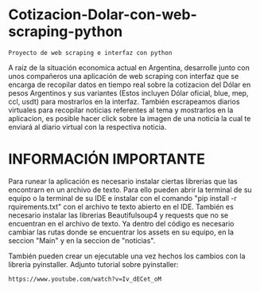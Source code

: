 # Cotizacion-Dolar-con-web-scraping-python

    Proyecto de web scraping e interfaz con python

A raíz de la situación economica actual en Argentina, desarrolle junto con unos compañeros una aplicación de web scraping con interfaz que se encarga de recopilar datos en tiempo real sobre la cotizacion del Dólar en pesos Argentinos y sus variantes (Estos incluyen Dólar oficial, blue, mep, ccl, usdt) para mostrarlos en la interfaz. También escrapeamos diarios virtuales para recopilar noticias referentes al tema y mostrarlos en la aplicacion, es posible hacer click sobre la imagen de una noticia la cual te enviará al diario virtual con la respectiva noticia.

# INFORMACIÓN IMPORTANTE
Para runear la aplicación es necesario instalar ciertas librerias que las encontrarn en un archivo de texto. Para ello pueden abrir la terminal de su equipo o la terminal de su IDE e instalar con el comando "pip install -r rquirements.txt" con el archivo te texto abierto en el IDE. También es necesario instalar las librerias Beautifulsoup4 y requests que no se encuentran en el archivo de texto. Ya dentro del código es necesario cambiar las rutas donde se encuentrar los assets en su equipo, en la seccion "Main" y en la seccion de "noticias".

También pueden crear un ejecutable una vez hechos los cambios con la libreria pyinstaller. Adjunto tutorial sobre pyinstaller: 

    https://www.youtube.com/watch?v=Iv_dECet_oM
